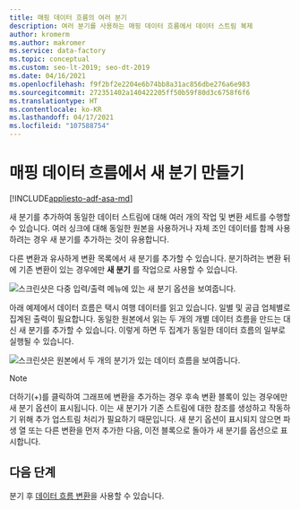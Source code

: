 ```yaml
---
title: 매핑 데이터 흐름의 여러 분기
description: 여러 분기를 사용하는 매핑 데이터 흐름에서 데이터 스트림 복제
author: kromerm
ms.author: makromer
ms.service: data-factory
ms.topic: conceptual
ms.custom: seo-lt-2019; seo-dt-2019
ms.date: 04/16/2021
ms.openlocfilehash: f9f2bf2e2204e6b74bb8a31ac856dbe276a6e983
ms.sourcegitcommit: 272351402a140422205ff50b59f80d3c6758f6f6
ms.translationtype: HT
ms.contentlocale: ko-KR
ms.lasthandoff: 04/17/2021
ms.locfileid: "107588754"
---
```

# <a name="creating-a-new-branch-in-mapping-data-flow"></a>매핑 데이터 흐름에서 새 분기 만들기

[!INCLUDE[appliesto-adf-asa-md](includes/appliesto-adf-asa-md.md)]

새 분기를 추가하여 동일한 데이터 스트림에 대해 여러 개의 작업 및 변환 세트를 수행할 수 있습니다. 여러 싱크에 대해 동일한 원본을 사용하거나 자체 조인 데이터를 함께 사용하려는 경우 새 분기를 추가하는 것이 유용합니다.

다른 변환과 유사하게 변환 목록에서 새 분기를 추가할 수 있습니다. 분기하려는 변환 뒤에 기존 변환이 있는 경우에만 **새 분기** 를 작업으로 사용할 수 있습니다.

![스크린샷은 다중 입력/출력 메뉴에 있는 새 분기 옵션을 보여줍니다.](media/data-flow/new-branch2.png "새 분기 추가")

아래 예제에서 데이터 흐름은 택시 여행 데이터를 읽고 있습니다. 일별 및 공급 업체별로 집계된 출력이 필요합니다. 동일한 원본에서 읽는 두 개의 개별 데이터 흐름을 만드는 대신 새 분기를 추가할 수 있습니다. 이렇게 하면 두 집계가 동일한 데이터 흐름의 일부로 실행될 수 있습니다. 

![스크린샷은 원본에서 두 개의 분기가 있는 데이터 흐름을 보여줍니다.](media/data-flow/new-branch.png "새 분기 추가")

> [!NOTE]
> 더하기(+)를 클릭하여 그래프에 변환을 추가하는 경우 후속 변환 블록이 있는 경우에만 새 분기 옵션이 표시됩니다. 이는 새 분기가 기존 스트림에 대한 참조를 생성하고 작동하기 위해 추가 업스트림 처리가 필요하기 때문입니다. 새 분기 옵션이 표시되지 않으면 파생 열 또는 다른 변환을 먼저 추가한 다음, 이전 블록으로 돌아가 새 분기를 옵션으로 표시합니다.

## <a name="next-steps"></a>다음 단계

분기 후 [데이터 흐름 변환](data-flow-transformation-overview.md)을 사용할 수 있습니다.
